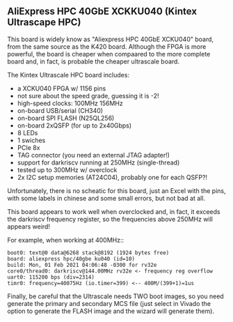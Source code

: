 ## AliExpress HPC 40GbE XCKKU040 (Kintex Ultrascape HPC)

This board is widely know as "Aliexpress HPC 40GbE XCKU040" board, from the
same source as the K420 board. Although the FPGA is more powerful, the board
is cheaper when compaared to the more complete board and, in fact, is
probable the cheaper ultrascale board.

The Kintex Ultrascale HPC board includes:

- a XCKU040 FPGA w/ 1156 pins
- not sure about the speed grade, guessing it is -2!
- high-speed clocks: 100MHz 156MHz
- on-board USB/serial (CH340)
- on-board SPI FLASH (N25QL256)
- on-board 2xQSFP (for up to 2x40Gbps)
- 8 LEDs
- 1 swiches
- PCIe 8x
- TAG connector (you need an external JTAG adapter!)
- support for darkriscv running at 250MHz (single-thread)
- tested up to 300MHz w/ overclock
- 2x I2C setup memories (AT24C04), probably one for each QSFP?!

Unfortunately, there is no scheatic for this board, just an Excel with the
pins, with some labels in chinese and some small errors, but not bad at all.

This board appears to work well when overclocked and, in fact, it exceeds
the darkriscv frequency register, so the frequencies above 250MHz will
appears weird!

For example, when working at 400MHz::

    boot0: text@0 data@6268 stack@8192 (1924 bytes free)
    board: aliexpress hpc/40gbe ku040 (id=10)
    build: Mon, 01 Feb 2021 04:06:48 -0300 for rv32e
    core0/thread0: darkriscv@144.00MHz rv32e <- frequency reg overflow
    uart0: 115200 bps (div=2314)
    timr0: frequency=40075Hz (io.timer=399) <-- 400M/(399+1)=1us

Finally, be careful that the Ultrascale needs TWO boot images, so you need
generate the primary and secondary MCS file (just select in Vivado the
option to generate the FLASH image and the wizard will generate them).
